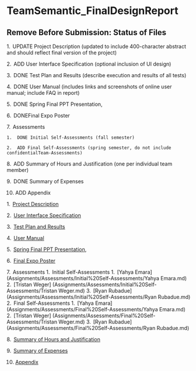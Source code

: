 # TeamSemantic_FinalDesignReport

## Remove Before Submission: Status of Files

1.  UPDATE Project Description (updated to include 400-character abstract and should reflect final version of the project)

2.  ADD User Interface Specification (optional inclusion of UI design)

3.  DONE Test Plan and Results (describe execution and results of all tests)

4.  DONE User Manual (includes links and screenshots of online user manual; include FAQ in report)

5.  DONE Spring Final PPT Presentation, 

6.  DONEFinal Expo Poster

7.  Assessments

    1.  DONE Initial Self-Assessments (fall semester)

    2.  ADD Final Self-Assessments (spring semester, do not include confidentialTeam-Assessments)

8.  ADD Summary of Hours and Justification (one per individual team member)

9.  DONE Summary of Expenses

10. ADD Appendix



1.  [Project Description](Assignments/ProjectDescription)

2.  [User Interface Specification](Assignments/UserInterfaceSpecification)

3.  [Test Plan and Results](Assignments/TestPlan%20and%20Results.pdf)

4.  [User Manual](Assignments/User%20Manual.pdf)

5.  [Spring Final PPT Presentation](Assignments/Spring%20Final%20PPT%20Presentation.pptx),

6.  [Final Expo Poster](Assignments/Final%20EXPO%20Poster.pdf)

7.  Assessments
    1.  Initial Self-Assessments
       1.  [Yahya Emara] (Assignments/Assessments/Initial%20Self-Assessments/Yahya Emara.md)
       2.  [Tristan Weger] (Assignments/Assessments/Initial%20Self-Assessments/Tristan Weger.md)
       3.  [Ryan Rubadue] (Assignments/Assessments/Initial%20Self-Assessments/Ryan Rubadue.md)
    2.  Final Self-Assessments
       1.  [Yahya Emara] (Assignments/Assessments/Final%20Self-Assessments/Yahya Emara.md)
       2.  [Tristan Weger] (Assignments/Assessments/Final%20Self-Assessments/Tristan Weger.md)
       3.  [Ryan Rubadue] (Assignments/Assessments/Final%20Self-Assessments/Ryan Rubadue.md) 

8.  [Summary of Hours and Justification](Assignments/Summary%20of%20Hours%20and%20Justification)

9.  [Summary of Expenses](Assignments/Summary%20of%20Expenses)

10. [Appendix](Assignments/Appendix)
